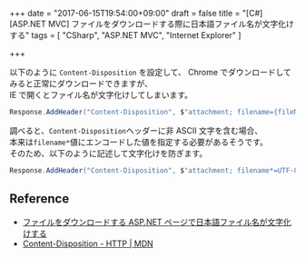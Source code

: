 +++
date = "2017-06-15T19:54:00+09:00"
draft = false
title = "[C#][ASP.NET MVC] ファイルをダウンロードする際に日本語ファイル名が文字化けする"
tags = [
    "CSharp",
    "ASP.NET MVC",
    "Internet Explorer"
]

+++

以下のように `Content-Disposition` を設定して、 Chrome でダウンロードしてみると正常にダウンロードできますが、<br>
IE で開くとファイル名が文字化けしてしまいます。

```csharp
Response.AddHeader("Content-Disposition", $"attachment; filename={fileName}.xlsx");
```

調べると、`Content-Disposition`ヘッダーに非 ASCII 文字を含む場合、<br>
本来は`filename*`値にエンコードした値を指定する必要があるそうです。<br>
そのため、以下のように記述して文字化けを防ぎます。

```csharp
Response.AddHeader("Content-Disposition", $"attachment; filename*=UTF-8''{Server.UrlEncode($"{fileName}.xlsx")}");
```

## Reference
- [ファイルをダウンロードする ASP\.NET ページで日本語ファイル名が文字化けする](https://support.microsoft.com/ja-jp/help/436616)
- [Content\-Disposition \- HTTP \| MDN](https://developer.mozilla.org/ja/docs/Web/HTTP/Headers/Content-Disposition)
